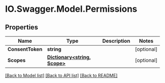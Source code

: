 # IO.Swagger.Model.Permissions
## Properties

Name | Type | Description | Notes
------------ | ------------- | ------------- | -------------
**ConsentToken** | **string** |  | [optional] 
**Scopes** | [**Dictionary&lt;string, Scope&gt;**](Scope.md) |  | [optional] 

[[Back to Model list]](../README.md#documentation-for-models) [[Back to API list]](../README.md#documentation-for-api-endpoints) [[Back to README]](../README.md)

